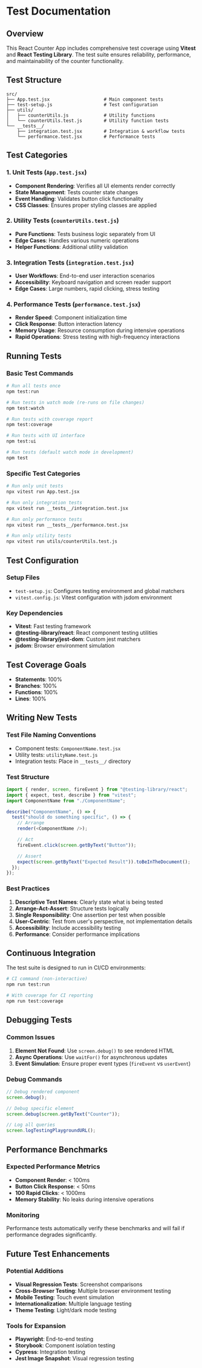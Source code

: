 # Test Documentation

## Overview

This React Counter App includes comprehensive test coverage using **Vitest** and **React Testing Library**. The test suite ensures reliability, performance, and maintainability of the counter functionality.

## Test Structure

```
src/
├── App.test.jsx                    # Main component tests
├── test-setup.js                   # Test configuration
├── utils/
│   ├── counterUtils.js             # Utility functions
│   └── counterUtils.test.js        # Utility function tests
└── __tests__/
    ├── integration.test.jsx        # Integration & workflow tests
    └── performance.test.jsx        # Performance tests
```

## Test Categories

### 1. Unit Tests (`App.test.jsx`)

- **Component Rendering**: Verifies all UI elements render correctly
- **State Management**: Tests counter state changes
- **Event Handling**: Validates button click functionality
- **CSS Classes**: Ensures proper styling classes are applied

### 2. Utility Tests (`counterUtils.test.js`)

- **Pure Functions**: Tests business logic separately from UI
- **Edge Cases**: Handles various numeric operations
- **Helper Functions**: Additional utility validation

### 3. Integration Tests (`integration.test.jsx`)

- **User Workflows**: End-to-end user interaction scenarios
- **Accessibility**: Keyboard navigation and screen reader support
- **Edge Cases**: Large numbers, rapid clicking, stress testing

### 4. Performance Tests (`performance.test.jsx`)

- **Render Speed**: Component initialization time
- **Click Response**: Button interaction latency
- **Memory Usage**: Resource consumption during intensive operations
- **Rapid Operations**: Stress testing with high-frequency interactions

## Running Tests

### Basic Test Commands

```bash
# Run all tests once
npm test:run

# Run tests in watch mode (re-runs on file changes)
npm test:watch

# Run tests with coverage report
npm test:coverage

# Run tests with UI interface
npm test:ui

# Run tests (default watch mode in development)
npm test
```

### Specific Test Categories

```bash
# Run only unit tests
npx vitest run App.test.jsx

# Run only integration tests
npx vitest run __tests__/integration.test.jsx

# Run only performance tests
npx vitest run __tests__/performance.test.jsx

# Run only utility tests
npx vitest run utils/counterUtils.test.js
```

## Test Configuration

### Setup Files

- `test-setup.js`: Configures testing environment and global matchers
- `vitest.config.js`: Vitest configuration with jsdom environment

### Key Dependencies

- **Vitest**: Fast testing framework
- **@testing-library/react**: React component testing utilities
- **@testing-library/jest-dom**: Custom jest matchers
- **jsdom**: Browser environment simulation

## Test Coverage Goals

- **Statements**: 100%
- **Branches**: 100%
- **Functions**: 100%
- **Lines**: 100%

## Writing New Tests

### Test File Naming Conventions

- Component tests: `ComponentName.test.jsx`
- Utility tests: `utilityName.test.js`
- Integration tests: Place in `__tests__/` directory

### Test Structure

```javascript
import { render, screen, fireEvent } from "@testing-library/react";
import { expect, test, describe } from "vitest";
import ComponentName from "./ComponentName";

describe("ComponentName", () => {
  test("should do something specific", () => {
    // Arrange
    render(<ComponentName />);

    // Act
    fireEvent.click(screen.getByText("Button"));

    // Assert
    expect(screen.getByText("Expected Result")).toBeInTheDocument();
  });
});
```

### Best Practices

1. **Descriptive Test Names**: Clearly state what is being tested
2. **Arrange-Act-Assert**: Structure tests logically
3. **Single Responsibility**: One assertion per test when possible
4. **User-Centric**: Test from user's perspective, not implementation details
5. **Accessibility**: Include accessibility testing
6. **Performance**: Consider performance implications

## Continuous Integration

The test suite is designed to run in CI/CD environments:

```bash
# CI command (non-interactive)
npm run test:run

# With coverage for CI reporting
npm run test:coverage
```

## Debugging Tests

### Common Issues

1. **Element Not Found**: Use `screen.debug()` to see rendered HTML
2. **Async Operations**: Use `waitFor()` for asynchronous updates
3. **Event Simulation**: Ensure proper event types (`fireEvent` vs `userEvent`)

### Debug Commands

```javascript
// Debug rendered component
screen.debug();

// Debug specific element
screen.debug(screen.getByText("Counter"));

// Log all queries
screen.logTestingPlaygroundURL();
```

## Performance Benchmarks

### Expected Performance Metrics

- **Component Render**: < 100ms
- **Button Click Response**: < 50ms
- **100 Rapid Clicks**: < 1000ms
- **Memory Stability**: No leaks during intensive operations

### Monitoring

Performance tests automatically verify these benchmarks and will fail if performance degrades significantly.

## Future Test Enhancements

### Potential Additions

- **Visual Regression Tests**: Screenshot comparisons
- **Cross-Browser Testing**: Multiple browser environment testing
- **Mobile Testing**: Touch event simulation
- **Internationalization**: Multiple language testing
- **Theme Testing**: Light/dark mode testing

### Tools for Expansion

- **Playwright**: End-to-end testing
- **Storybook**: Component isolation testing
- **Cypress**: Integration testing
- **Jest Image Snapshot**: Visual regression testing
